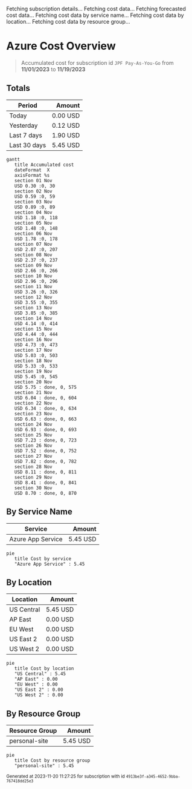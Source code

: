 Fetching subscription details...
Fetching cost data...
Fetching forecasted cost data...
Fetching cost data by service name...
Fetching cost data by location...
Fetching cost data by resource group...
# Azure Cost Overview

> Accumulated cost for subscription id `JPF Pay-As-You-Go` from **11/01/2023** to **11/19/2023**

## Totals

|Period|Amount|
|---|---:|
|Today|0.00 USD|
|Yesterday|0.12 USD|
|Last 7 days|1.90 USD|
|Last 30 days|5.45 USD|

```mermaid
gantt
   title Accumulated cost
   dateFormat  X
   axisFormat %s
   section 01 Nov
   USD 0.30 :0, 30
   section 02 Nov
   USD 0.59 :0, 59
   section 03 Nov
   USD 0.89 :0, 89
   section 04 Nov
   USD 1.18 :0, 118
   section 05 Nov
   USD 1.48 :0, 148
   section 06 Nov
   USD 1.78 :0, 178
   section 07 Nov
   USD 2.07 :0, 207
   section 08 Nov
   USD 2.37 :0, 237
   section 09 Nov
   USD 2.66 :0, 266
   section 10 Nov
   USD 2.96 :0, 296
   section 11 Nov
   USD 3.26 :0, 326
   section 12 Nov
   USD 3.55 :0, 355
   section 13 Nov
   USD 3.85 :0, 385
   section 14 Nov
   USD 4.14 :0, 414
   section 15 Nov
   USD 4.44 :0, 444
   section 16 Nov
   USD 4.73 :0, 473
   section 17 Nov
   USD 5.03 :0, 503
   section 18 Nov
   USD 5.33 :0, 533
   section 19 Nov
   USD 5.45 :0, 545
   section 20 Nov
   USD 5.75 : done, 0, 575
   section 21 Nov
   USD 6.04 : done, 0, 604
   section 22 Nov
   USD 6.34 : done, 0, 634
   section 23 Nov
   USD 6.63 : done, 0, 663
   section 24 Nov
   USD 6.93 : done, 0, 693
   section 25 Nov
   USD 7.23 : done, 0, 723
   section 26 Nov
   USD 7.52 : done, 0, 752
   section 27 Nov
   USD 7.82 : done, 0, 782
   section 28 Nov
   USD 8.11 : done, 0, 811
   section 29 Nov
   USD 8.41 : done, 0, 841
   section 30 Nov
   USD 8.70 : done, 0, 870
```

## By Service Name

|Service|Amount|
|---|---:|
|Azure App Service|5.45 USD|

```mermaid
pie
   title Cost by service
   "Azure App Service" : 5.45
```

## By Location

|Location|Amount|
|---|---:|
|US Central|5.45 USD|
|AP East|0.00 USD|
|EU West|0.00 USD|
|US East 2|0.00 USD|
|US West 2|0.00 USD|

```mermaid
pie
   title Cost by location
   "US Central" : 5.45
   "AP East" : 0.00
   "EU West" : 0.00
   "US East 2" : 0.00
   "US West 2" : 0.00
```

## By Resource Group

|Resource Group|Amount|
|---|---:|
|personal-site|5.45 USD|

```mermaid
pie
   title Cost by resource group
   "personal-site" : 5.45
```

<sup>Generated at 2023-11-20 11:27:25 for subscription with id `4913be3f-a345-4652-9bba-767418dd25e3`</sup>
